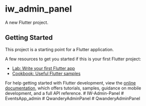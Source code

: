 # iw_admin_panel

A new Flutter project.

## Getting Started

This project is a starting point for a Flutter application.

A few resources to get you started if this is your first Flutter project:

- [Lab: Write your first Flutter app](https://docs.flutter.dev/get-started/codelab)
- [Cookbook: Useful Flutter samples](https://docs.flutter.dev/cookbook)

For help getting started with Flutter development, view the
[online documentation](https://docs.flutter.dev/), which offers tutorials,
samples, guidance on mobile development, and a full API reference.
#   I W - A d m i n - P a n e l  
 #   E v e n t s A p p _ a d m i n  
 #   Q w a n d e r y A d m i n P a n e l  
 #   Q w a n d e r y A d m i n P a n e l  
 